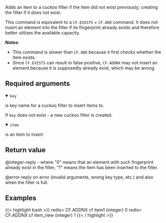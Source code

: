 Adds an item to a cuckoo filter if the item did not exist previously; creating the filter if it does not exist.

This command is equivalent to a `CF.EXISTS` + `CF.ADD` command. It does not insert an element into the filter if its fingerprint already exists and therefore better utilizes the available capacity.

<note><b>Notes:</b>

- This command is slower than `CF.ADD` because it first checks whether the item exists.
- Since `CF.EXISTS` can result in false positive, `CF.ADDNX` may not insert an element because it is supposedly already exist, which may be wrong.

</note>

## Required arguments

<details open><summary><code>key</code></summary>

is key name for a cuckoo filter to insert items to.

If `key` does not exist - a new cuckoo filter is created.
</details>

<details open><summary><code>item</code></summary>

is an item to insert.
</details>

## Return value

@integer-reply - where "0" means that an element with such fingerprint already exist in the filter, "1" means the item has been inserted to the filter.

@error-reply on error (invalid arguments, wrong key type, etc.) and also when the filter is full.

## Examples

{{< highlight bash >}}
redis> CF.ADDNX cf item1
(integer) 0
redis> CF.ADDNX cf item_new
(integer) 1
{{< / highlight >}}
